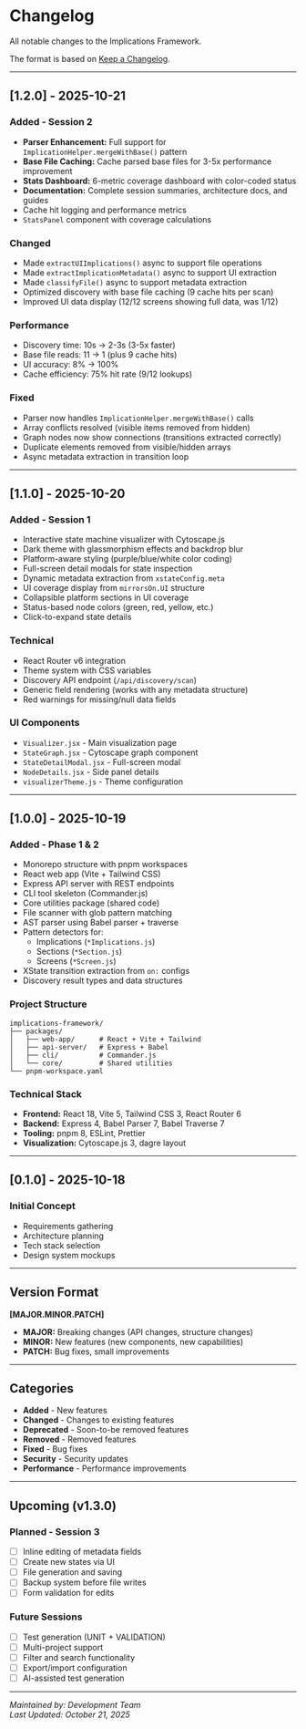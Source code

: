 # Changelog

All notable changes to the Implications Framework.

The format is based on [Keep a Changelog](https://keepachangelog.com/en/1.0.0/).

---

## [1.2.0] - 2025-10-21

### Added - Session 2
- **Parser Enhancement:** Full support for `ImplicationHelper.mergeWithBase()` pattern
- **Base File Caching:** Cache parsed base files for 3-5x performance improvement
- **Stats Dashboard:** 6-metric coverage dashboard with color-coded status
- **Documentation:** Complete session summaries, architecture docs, and guides
- Cache hit logging and performance metrics
- `StatsPanel` component with coverage calculations

### Changed
- Made `extractUIImplications()` async to support file operations
- Made `extractImplicationMetadata()` async to support UI extraction
- Made `classifyFile()` async to support metadata extraction
- Optimized discovery with base file caching (9 cache hits per scan)
- Improved UI data display (12/12 screens showing full data, was 1/12)

### Performance
- Discovery time: 10s → 2-3s (3-5x faster)
- Base file reads: 11 → 1 (plus 9 cache hits)
- UI accuracy: 8% → 100%
- Cache efficiency: 75% hit rate (9/12 lookups)

### Fixed
- Parser now handles `ImplicationHelper.mergeWithBase()` calls
- Array conflicts resolved (visible items removed from hidden)
- Graph nodes now show connections (transitions extracted correctly)
- Duplicate elements removed from visible/hidden arrays
- Async metadata extraction in transition loop

---

## [1.1.0] - 2025-10-20

### Added - Session 1
- Interactive state machine visualizer with Cytoscape.js
- Dark theme with glassmorphism effects and backdrop blur
- Platform-aware styling (purple/blue/white color coding)
- Full-screen detail modals for state inspection
- Dynamic metadata extraction from `xstateConfig.meta`
- UI coverage display from `mirrorsOn.UI` structure
- Collapsible platform sections in UI coverage
- Status-based node colors (green, red, yellow, etc.)
- Click-to-expand state details

### Technical
- React Router v6 integration
- Theme system with CSS variables
- Discovery API endpoint (`/api/discovery/scan`)
- Generic field rendering (works with any metadata structure)
- Red warnings for missing/null data fields

### UI Components
- `Visualizer.jsx` - Main visualization page
- `StateGraph.jsx` - Cytoscape graph component
- `StateDetailModal.jsx` - Full-screen modal
- `NodeDetails.jsx` - Side panel details
- `visualizerTheme.js` - Theme configuration

---

## [1.0.0] - 2025-10-19

### Added - Phase 1 & 2
- Monorepo structure with pnpm workspaces
- React web app (Vite + Tailwind CSS)
- Express API server with REST endpoints
- CLI tool skeleton (Commander.js)
- Core utilities package (shared code)
- File scanner with glob pattern matching
- AST parser using Babel parser + traverse
- Pattern detectors for:
  - Implications (`*Implications.js`)
  - Sections (`*Section.js`)
  - Screens (`*Screen.js`)
- XState transition extraction from `on:` configs
- Discovery result types and data structures

### Project Structure
```
implications-framework/
├── packages/
│   ├── web-app/      # React + Vite + Tailwind
│   ├── api-server/   # Express + Babel
│   ├── cli/          # Commander.js
│   └── core/         # Shared utilities
└── pnpm-workspace.yaml
```

### Technical Stack
- **Frontend:** React 18, Vite 5, Tailwind CSS 3, React Router 6
- **Backend:** Express 4, Babel Parser 7, Babel Traverse 7
- **Tooling:** pnpm 8, ESLint, Prettier
- **Visualization:** Cytoscape.js 3, dagre layout

---

## [0.1.0] - 2025-10-18

### Initial Concept
- Requirements gathering
- Architecture planning
- Tech stack selection
- Design system mockups

---

## Version Format

**[MAJOR.MINOR.PATCH]**
- **MAJOR:** Breaking changes (API changes, structure changes)
- **MINOR:** New features (new components, new capabilities)
- **PATCH:** Bug fixes, small improvements

---

## Categories

- **Added** - New features
- **Changed** - Changes to existing features
- **Deprecated** - Soon-to-be removed features
- **Removed** - Removed features
- **Fixed** - Bug fixes
- **Security** - Security updates
- **Performance** - Performance improvements

---

## Upcoming (v1.3.0)

### Planned - Session 3
- [ ] Inline editing of metadata fields
- [ ] Create new states via UI
- [ ] File generation and saving
- [ ] Backup system before file writes
- [ ] Form validation for edits

### Future Sessions
- [ ] Test generation (UNIT + VALIDATION)
- [ ] Multi-project support
- [ ] Filter and search functionality
- [ ] Export/import configuration
- [ ] AI-assisted test generation

---

*Maintained by: Development Team*  
*Last Updated: October 21, 2025*